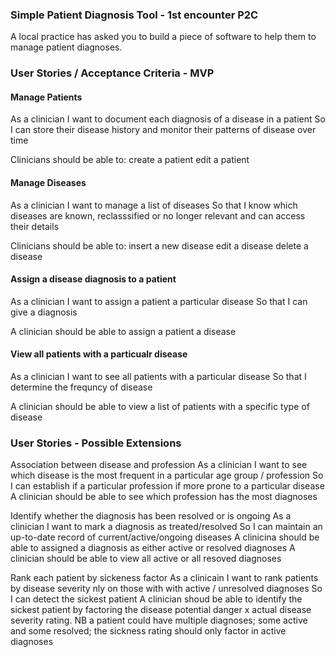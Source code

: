 ### Simple Patient Diagnosis Tool - 1st encounter P2C

A local practice has asked you to build a piece of software to help them to manage patient diagnoses.


### User Stories / Acceptance Criteria - MVP

#### Manage Patients

As a clinician 
I want to document each diagnosis of a disease in a patient
So I can store their disease history and monitor their patterns of disease over time

Clinicians should be able to:
	 create a patient
	 edit a patient


#### Manage Diseases

As a clinician
I want to manage a list of diseases
So that I know which diseases are known, reclasssified or no longer relevant and can access their details

Clinicians should be able to:
	insert a new disease
	edit a disease
	delete a disease
	

#### Assign a disease diagnosis to a patient

As a clinician
I want to assign a patient a particular disease
So that I can give a diagnosis

A clinician should be able to assign a patient a disease

#### View all patients with a particualr disease

As a clinician
I want to see all patients with a particular disease
So that I determine the frequncy of disease

A clinician should be able to view a list of patients with a specific type of disease 

### User Stories - Possible Extensions

Association between disease and profession
As a clinician 
I want to see which disease is the most frequent in a particular age group / profession
So I can establish if a particular profession if more prone to a particular disease
A clinician should be able to see which profession has the most diagnoses

Identify whether the diagnosis has been resolved or is ongoing
As a clinician I want to mark a diagnosis as treated/resolved 
So I can maintain an up-to-date record of current/active/ongoing diseases 
A clinicina should be able to assigned a diagnosis as either active or resolved diagnoses
A clinician should be able to view all active or all resoved diagnoses

Rank each patient by sickeness factor
As a clinicain I want to rank patients by disease severity nly on those with with active / unresolved diagnoses 
So I can detect the sickest patient
A clinician shoud be able to identify the sickest patient by factoring the disease potential danger x actual disease severity rating. NB a patient could have multiple diagnoses; some active and some resolved; the sickness rating should only factor in active diagnoses


